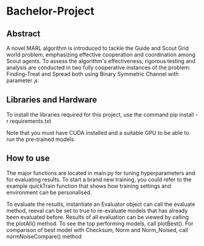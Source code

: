 # Bachelor-Project

## Abstract

A novel MARL algorithm is introduced to tackle the Guide and Scout Grid world problem, emphasizing effective cooperation and coordination among Scout agents. To assess the algorithm's effectiveness, rigorous testing and analysis are conducted in two fully cooperative instances of the problem: Finding-Treat and Spread both using Binary Symmetric Channel with parameter 𝓅.

## Libraries and Hardware

To install the libraries required for this project, use the command pip install -r requirements.txt

Note that you must have CUDA installed and a suitable GPU to be able to run the pre-trained models.

## How to use

The major functions are located in main.py for tuning hyperparameters and for evaluating results. To start a brand new training, you could refer to the example quickTrain function that shows how training settings and environment can be personalised.

To evaluate the results, instantiate an Evaluator object can call the evaluate method, reeval can be set to true to re-evaluate models that has already been evaluated before. Results of all evaluation can be viewed by calling the plotAll() method. To see the top performing models, call plotBest(). For comparison of best model with Checksum, Norm and Norm_Noised, call normNoiseCompare() method